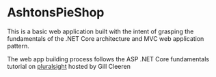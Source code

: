 # AshtonsPieShop

This is a basic web application built with the intent of grasping the fundamentals of the .NET Core architecture and MVC web application pattern.

The web app building process follows the ASP .NET Core fundamentals tutorial on [pluralsight](https://app.pluralsight.com/library/courses/asp-dot-net-core-6-fundamentals/table-of-contents) hosted by Gill Cleeren

